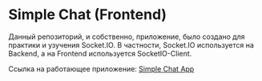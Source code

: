# Simple Chat (Frontend)

Данный репозиторий, и собственно, приложение, было создано для практики и узучения Socket.IO. В частности, Socket.IO используется на Backend, а на Frontend используется SocketIO-Client.

Ссылка на работающее приложение: [Simple Chat App](https://thriving-tarsier-fe4fe3.netlify.app/)